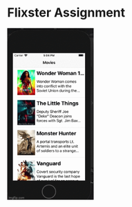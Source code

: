 # Flixster Assignment

<img align="center" src="https://github.com/KabsaA/flixster/blob/main/4yxkgg.gif" width="200"/>
